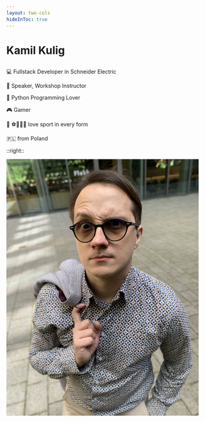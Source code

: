 ```yaml
---
layout: two-cols
hideInToc: true
---
```


# Kamil Kulig

##

<v-clicks>

💻 Fullstack Developer in Schneider Electric

🙊 Speaker, Workshop Instructor

🐍 Python Programming Lover

🎮 Gamer

🕺 ⚽️🏀🏈🥊 love sport in every form

🇵🇱 from Poland


</v-clicks>

::right::

![Kamil Kulig](./assets/me.png)


<!-- I love to share knowalage


 -->